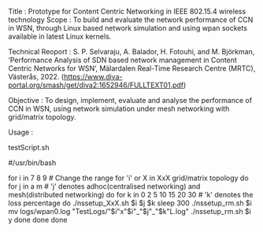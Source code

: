 Title               :       Prototype for Content Centric Networking in IEEE 802.15.4 wireless technology
Scope               :       To build and evaluate the network performance of CCN in WSN, through Linux based network simulation and using
                            wpan sockets available in latest Linux kernels. 

Technical Reoport   :       S. P. Selvaraju, A. Balador, H. Fotouhi, and M. Björkman, ‘Performance Analysis of SDN based network 
                            management in Content Centric Networks for WSN’, Mälardalen Real-Time Research Centre (MRTC), Västerås, 2022. (https://www.diva-portal.org/smash/get/diva2:1652946/FULLTEXT01.pdf)

Objective           :       To design, implement, evaluate and analyse the performance of CCN in WSN, using network simulation under 
                            mesh networking with grid/matrix topology.

Usage               :       

testScript.sh

#/usr/bin/bash

for i in 7 8 9                      # Change the range for 'i' or X in XxX grid/matrix topology
do
    for j in a m                    # 'j' denotes adhoc(centralised networking) and mesh(distributed networking)
    do
        for k in 0 2 5 10 15 20 30  # 'k' denotes the loss percentage
        do
            ./nssetup_XxX.sh $i $j $k
            sleep 300
            ./nssetup_rm.sh $i
            mv logs/wpan0.log "TestLogs/"$i"x"$i"_"$j"_"$k"L.log"
            ./nssetup_rm.sh $i y
        done
    done
done
